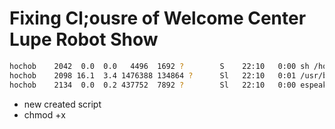 #

# Fixing Cl;ousre of Welcome Center Lupe Robot Show

```sh
hochob    2042  0.0  0.0   4496  1692 ?        S    22:10   0:00 sh /home/hochob/CodeLabs/Hochob/LupeRobot/sync.sh
hochob    2098 16.1  3.4 1476388 134864 ?      Sl   22:10   0:01 /usr/bin/vlc -I dummy --no-video-title-show --fullscreen /home/hochob/LupeRobot/P
hochob    2134  0.0  0.2 437752  7892 ?        Sl   22:10   0:00 espeak -v es-la -a 200
```

- new created script
- chmod +x
